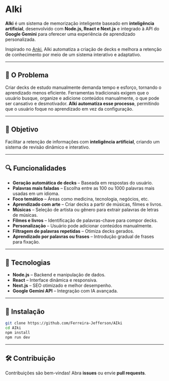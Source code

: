 # AIki

**AIki** é um sistema de memorização inteligente baseado em **inteligência artificial**, desenvolvido com **Node.js, React e Next.js** e integrado à API do **Google Gemini** para oferecer uma experiência de aprendizado personalizada.  

Inspirado no [Anki](https://github.com/ankitects/anki), AIki automatiza a criação de decks e melhora a retenção de conhecimento por meio de um sistema interativo e adaptativo.

---

## 🚨 O Problema  

Criar decks de estudo manualmente demanda tempo e esforço, tornando o aprendizado menos eficiente. Ferramentas tradicionais exigem que o usuário busque, organize e adicione conteúdos manualmente, o que pode ser cansativo e desmotivador. **AIki automatiza esse processo**, permitindo que o usuário foque no aprendizado em vez da configuração.

---

## 🎯 Objetivo  

Facilitar a retenção de informações com **inteligência artificial**, criando um sistema de revisão dinâmico e interativo.

---

## 🔍 Funcionalidades  

- **Geração automática de decks** – Baseada em respostas do usuário.  
- **Palavras mais faladas** – Escolha entre as 100 ou 1000 palavras mais usadas em um idioma.  
- **Foco temático** – Áreas como medicina, tecnologia, negócios, etc.  
- **Aprendizado com arte** – Criar decks a partir de músicas, filmes e livros.  
- **Músicas** – Seleção de artista ou gênero para extrair palavras de letras de músicas.  
- **Filmes e livros** – Identificação de palavras-chave para compor decks.  
- **Personalização** – Usuário pode adicionar conteúdos manualmente.  
- **Filtragem de palavras repetidas** – Otimiza decks gerados.  
- **Aprendizado por palavras ou frases** – Introdução gradual de frases para fixação.  

---

## 🚀 Tecnologias  

- **Node.js** – Backend e manipulação de dados.  
- **React** – Interface dinâmica e responsiva.  
- **Next.js** – SEO otimizado e melhor desempenho.  
- **Google Gemini API** – Integração com IA avançada.  

---

## 📌 Instalação  

```bash
git clone https://github.com/Ferreira-Jefferson/AIki
cd AIki
npm install
npm run dev
```

---

## 🛠 Contribuição  

Contribuições são bem-vindas! Abra **issues** ou envie **pull requests**.  

